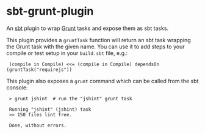 sbt-grunt-plugin
================

An [sbt](http://www.scala-sbt.org/) plugin to wrap [Grunt](http://gruntjs.com/) tasks and expose them as sbt tasks.

This plugin provides a `gruntTask` function will return an sbt task wrapping the Grunt task with the given name. You can use it to add steps to your compile or test setup in your `build.sbt` file, e.g.:

     (compile in Compile) <<= (compile in Compile) dependsOn (gruntTask("requirejs"))


This plugin also exposes a `grunt` command which can be called from the sbt console:

     > grunt jshint  # run the "jshint" grunt task
     
     Running "jshint" (jshint) task
     >> 150 files lint free.
     
     Done, without errors.
